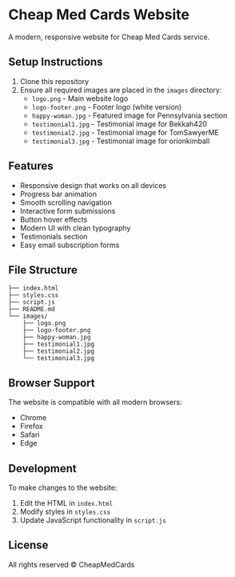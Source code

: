 # Cheap Med Cards Website

A modern, responsive website for Cheap Med Cards service.

## Setup Instructions

1. Clone this repository
2. Ensure all required images are placed in the `images` directory:
   - `logo.png` - Main website logo
   - `logo-footer.png` - Footer logo (white version)
   - `happy-woman.jpg` - Featured image for Pennsylvania section
   - `testimonial1.jpg` - Testimonial image for Bekkah420
   - `testimonial2.jpg` - Testimonial image for TomSawyerME
   - `testimonial3.jpg` - Testimonial image for orionkimball

## Features

- Responsive design that works on all devices
- Progress bar animation
- Smooth scrolling navigation
- Interactive form submissions
- Button hover effects
- Modern UI with clean typography
- Testimonials section
- Easy email subscription forms

## File Structure

```
├── index.html
├── styles.css
├── script.js
├── README.md
└── images/
    ├── logo.png
    ├── logo-footer.png
    ├── happy-woman.jpg
    ├── testimonial1.jpg
    ├── testimonial2.jpg
    └── testimonial3.jpg
```

## Browser Support

The website is compatible with all modern browsers:
- Chrome
- Firefox
- Safari
- Edge

## Development

To make changes to the website:
1. Edit the HTML in `index.html`
2. Modify styles in `styles.css`
3. Update JavaScript functionality in `script.js`

## License

All rights reserved © CheapMedCards 
